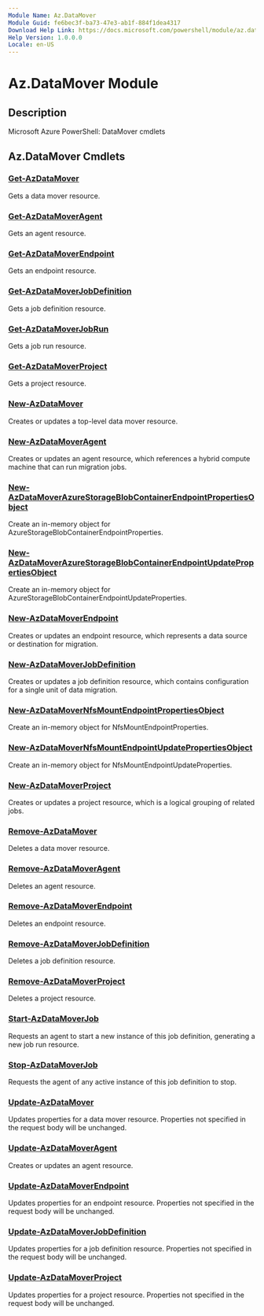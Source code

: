 ```yaml
---
Module Name: Az.DataMover
Module Guid: fe6bec3f-ba73-47e3-ab1f-884f1dea4317
Download Help Link: https://docs.microsoft.com/powershell/module/az.datamover
Help Version: 1.0.0.0
Locale: en-US
---
```


# Az.DataMover Module
## Description
Microsoft Azure PowerShell: DataMover cmdlets

## Az.DataMover Cmdlets
### [Get-AzDataMover](Get-AzDataMover.md)
Gets a data mover resource.

### [Get-AzDataMoverAgent](Get-AzDataMoverAgent.md)
Gets an agent resource.

### [Get-AzDataMoverEndpoint](Get-AzDataMoverEndpoint.md)
Gets an endpoint resource.

### [Get-AzDataMoverJobDefinition](Get-AzDataMoverJobDefinition.md)
Gets a job definition resource.

### [Get-AzDataMoverJobRun](Get-AzDataMoverJobRun.md)
Gets a job run resource.

### [Get-AzDataMoverProject](Get-AzDataMoverProject.md)
Gets a project resource.

### [New-AzDataMover](New-AzDataMover.md)
Creates or updates a top-level data mover resource.

### [New-AzDataMoverAgent](New-AzDataMoverAgent.md)
Creates or updates an agent resource, which references a hybrid compute machine that can run migration jobs.

### [New-AzDataMoverAzureStorageBlobContainerEndpointPropertiesObject](New-AzDataMoverAzureStorageBlobContainerEndpointPropertiesObject.md)
Create an in-memory object for AzureStorageBlobContainerEndpointProperties.

### [New-AzDataMoverAzureStorageBlobContainerEndpointUpdatePropertiesObject](New-AzDataMoverAzureStorageBlobContainerEndpointUpdatePropertiesObject.md)
Create an in-memory object for AzureStorageBlobContainerEndpointUpdateProperties.

### [New-AzDataMoverEndpoint](New-AzDataMoverEndpoint.md)
Creates or updates an endpoint resource, which represents a data source or destination for migration.

### [New-AzDataMoverJobDefinition](New-AzDataMoverJobDefinition.md)
Creates or updates a job definition resource, which contains configuration for a single unit of data migration.

### [New-AzDataMoverNfsMountEndpointPropertiesObject](New-AzDataMoverNfsMountEndpointPropertiesObject.md)
Create an in-memory object for NfsMountEndpointProperties.

### [New-AzDataMoverNfsMountEndpointUpdatePropertiesObject](New-AzDataMoverNfsMountEndpointUpdatePropertiesObject.md)
Create an in-memory object for NfsMountEndpointUpdateProperties.

### [New-AzDataMoverProject](New-AzDataMoverProject.md)
Creates or updates a project resource, which is a logical grouping of related jobs.

### [Remove-AzDataMover](Remove-AzDataMover.md)
Deletes a data mover resource.

### [Remove-AzDataMoverAgent](Remove-AzDataMoverAgent.md)
Deletes an agent resource.

### [Remove-AzDataMoverEndpoint](Remove-AzDataMoverEndpoint.md)
Deletes an endpoint resource.

### [Remove-AzDataMoverJobDefinition](Remove-AzDataMoverJobDefinition.md)
Deletes a job definition resource.

### [Remove-AzDataMoverProject](Remove-AzDataMoverProject.md)
Deletes a project resource.

### [Start-AzDataMoverJob](Start-AzDataMoverJob.md)
Requests an agent to start a new instance of this job definition, generating a new job run resource.

### [Stop-AzDataMoverJob](Stop-AzDataMoverJob.md)
Requests the agent of any active instance of this job definition to stop.

### [Update-AzDataMover](Update-AzDataMover.md)
Updates properties for a data mover resource.
Properties not specified in the request body will be unchanged.

### [Update-AzDataMoverAgent](Update-AzDataMoverAgent.md)
Creates or updates an agent resource.

### [Update-AzDataMoverEndpoint](Update-AzDataMoverEndpoint.md)
Updates properties for an endpoint resource.
Properties not specified in the request body will be unchanged.

### [Update-AzDataMoverJobDefinition](Update-AzDataMoverJobDefinition.md)
Updates properties for a job definition resource.
Properties not specified in the request body will be unchanged.

### [Update-AzDataMoverProject](Update-AzDataMoverProject.md)
Updates properties for a project resource.
Properties not specified in the request body will be unchanged.

